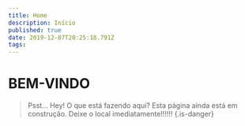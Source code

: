 ```yaml
---
title: Home
description: Início
published: true
date: 2019-12-07T20:25:18.791Z
tags: 
---
```


# BEM-VINDO

> Psst...
> Hey!
> O que está fazendo aqui?
> Esta página ainda está em construção. Deixe o local imediatamente!!!!!! 
{.is-danger}



